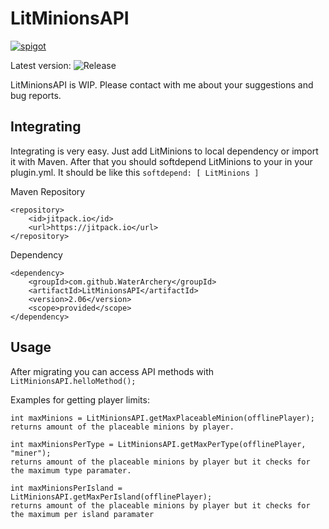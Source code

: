 # LitMinionsAPI

[![spigot](https://github.com/WaterArchery/LitMinionsAPI/assets/64959220/c8b97da0-c4f2-4103-beb6-af2d8c46873c)](https://www.spigotmc.org/resources/%E2%AD%90-litminions-%E2%AD%90-10-minions-%E2%9C%85-migrate-data-command-levels-%E2%9C%85-minion-inventories-1-8-1-19.108876/)


Latest version: ![Release](https://jitpack.io/v/WaterArchery/LitMinionsAPI.svg)

LitMinionsAPI is WIP. Please contact with me about your suggestions and bug reports.

## Integrating

  Integrating is very easy. Just add LitMinions to local dependency or import it with Maven. After that you should softdepend LitMinions to your in your plugin.yml. It should be like this ```softdepend: [ LitMinions ]```

  Maven Repository
  
	<repository>
	    <id>jitpack.io</id>
	    <url>https://jitpack.io</url>
	</repository>

  Dependency

	<dependency>
	    <groupId>com.github.WaterArchery</groupId>
	    <artifactId>LitMinionsAPI</artifactId>
	    <version>2.06</version>
	    <scope>provided</scope>
	</dependency>
  
  
## Usage

  After migrating you can access API methods with ```LitMinionsAPI.helloMethod();```
  
  Examples for getting player limits:
  
  ```
  int maxMinions = LitMinionsAPI.getMaxPlaceableMinion(offlinePlayer);
  returns amount of the placeable minions by player.
  
  int maxMinionsPerType = LitMinionsAPI.getMaxPerType(offlinePlayer, "miner");
  returns amount of the placeable minions by player but it checks for the maximum type paramater.
  
  int maxMinionsPerIsland = LitMinionsAPI.getMaxPerIsland(offlinePlayer);
  returns amount of the placeable minions by player but it checks for the maximum per island paramater
  ```
